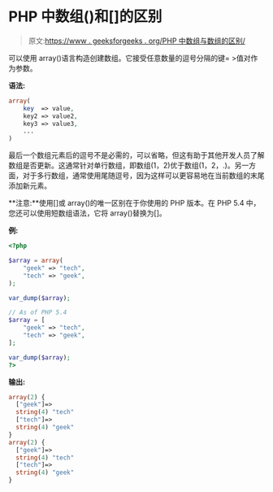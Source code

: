 # PHP 中数组()和[]的区别

> 原文:[https://www . geeksforgeeks . org/PHP 中数组与数组的区别/](https://www.geeksforgeeks.org/difference-between-array-and-in-php/)

可以使用 array()语言构造创建数组。它接受任意数量的逗号分隔的键= >值对作为参数。

**语法:**

```php
array(
    key  => value,
    key2 => value2,
    key3 => value3,
    ...
)

```

最后一个数组元素后的逗号不是必需的，可以省略，但这有助于其他开发人员了解数组是否更新。这通常针对单行数组，即数组(1，2)优于数组(1，2，.)。另一方面，对于多行数组，通常使用尾随逗号，因为这样可以更容易地在当前数组的末尾添加新元素。

**注意:**使用[]或 array()的唯一区别在于你使用的 PHP 版本。在 PHP 5.4 中，您还可以使用短数组语法，它将 array()替换为[]。

**例:**

```php
<?php

$array = array(
    "geek" => "tech",
    "tech" => "geek",
);

var_dump($array);

// As of PHP 5.4
$array = [
    "geek" => "tech",
    "tech" => "geek",
];

var_dump($array);
?>
```

**输出:**

```php
array(2) {
  ["geek"]=>
  string(4) "tech"
  ["tech"]=>
  string(4) "geek"
}
array(2) {
  ["geek"]=>
  string(4) "tech"
  ["tech"]=>
  string(4) "geek"
}

```
